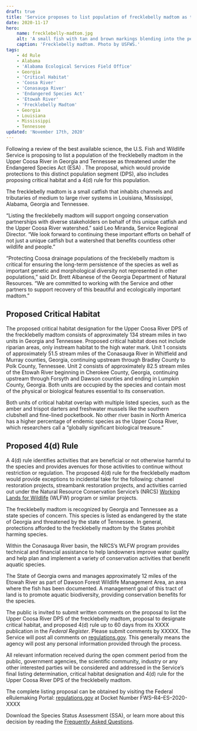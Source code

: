 ```yaml
---
draft: true
title: 'Service proposes to list population of frecklebelly madtom as threatened under Endangered Species Act'
date: 2020-11-17
hero:
    name: frecklebelly-madtom.jpg
    alt: 'A small fish with tan and brown markings blending into the pebble substrate.'
    caption: 'Frecklebelly madtom. Photo by USFWS.'
tags:
    - 4d Rule
    - Alabama
    - 'Alabama Ecological Services Field Office'
    - Georgia
    - 'Critical Habitat'
    - 'Coosa River'
    - 'Conasauga River'
    - 'Endangered Species Act'
    - 'Etowah River'
    - 'Frecklebelly Madtom'
    - Georgia
    - Louisiana 
    - Mississippi 
    - Tennessee
updated: 'November 17th, 2020'
---
```


Following a review of the best available science, the U.S. Fish and Wildlife Service is proposing to list a population of the frecklebelly madtom in the Upper Coosa River in Georgia and Tennessee as threatened under the Endangered Species Act (ESA) . The proposal, which would provide protections to this distinct population segment (DPS), also includes proposing critical habitat and a 4(d) rule for this population.

The frecklebelly madtom is a small catfish that inhabits channels and tributaries of medium to large river systems in Louisiana, Mississippi, Alabama, Georgia and Tennessee. 

“Listing the frecklebelly madtom will support ongoing conservation partnerships with diverse stakeholders on behalf of this unique catfish and the Upper Coosa River watershed.” said Leo Miranda, Service Regional Director. “We look forward to continuing these important efforts on behalf of not just a unique catfish but a watershed that benefits countless other wildlife and people.”

“Protecting Coosa drainage populations of the frecklebelly madtom is critical for ensuring the long-term persistence of the species as well as important genetic and morphological diversity not represented in other populations,” said Dr. Brett Albanese of the Georgia Department of Natural Resources.  “We are committed to working with the Service and other partners to support recovery of this beautiful and ecologically important madtom.”

## Proposed Critical Habitat 

The proposed critical habitat designation for the Upper Coosa River DPS of the frecklebelly madtom consists of approximately 134 stream miles in two units in Georgia and Tennessee.  Proposed critical habitat does not include riparian areas, only instream habitat to the high water mark. Unit 1 consists of approximately 51.5 stream miles of the Conasauga River in Whitfield and Murray counties, Georgia, continuing upstream through Bradley County to Polk County, Tennessee. Unit 2 consists of approximately 82.5 stream miles of the Etowah River beginning in Cherokee County, Georgia, continuing upstream through Forsyth and Dawson counties and ending in Lumpkin County, Georgia. Both units are occupied by the species and contain most of the physical or biological features essential to its conservation. 

Both units of critical habitat overlap with multiple listed species, such as the amber and trispot darters and freshwater mussels like the southern clubshell and fine-lined pocketbook.  No other river basin in North America has a higher percentage of endemic species as the Upper Coosa River, which researchers call a “globally significant biological treasure.”  

## Proposed 4(d) Rule 

A 4(d) rule identifies activities that are beneficial or not otherwise harmful to the species and provides avenues for those activities to continue without restriction or regulation. The proposed 4(d) rule for the frecklebelly madtom would provide exceptions to incidental take for the following: channel restoration projects, streambank restoration projects, and activities carried out under the Natural Resource Conservation Service’s (NRCS) [Working Lands for Wildlife](https://www.nrcs.usda.gov/wps/portal/nrcs/detail/national/programs/initiatives/?cid=stelprdb1046975) (WLFW) program or similar projects.    

The frecklebelly madtom is recognized by Georgia and Tennessee as a state species of concern.  This species is listed as endangered by the state of Georgia and threatened by the state of Tennessee.  In general, protections afforded to the frecklebelly madtom by the States prohibit harming species. 

Within the Conasauga River basin, the NRCS’s WLFW program provides technical and financial assistance to help landowners improve water quality and help plan and implement a variety of conservation activities that benefit aquatic species.   

The State of Georgia owns and manages approximately 12 miles of the Etowah River as part of Dawson Forest Wildlife Management Area, an area where the fish has been documented.  A management goal of this tract of land is to promote aquatic biodiversity, providing conservation benefits for the species.   

The public is invited to submit written comments on the proposal to list the Upper Coosa River DPS of the frecklebelly madtom, proposal to designate critical habitat, and proposed 4(d) rule up to 60 days from its XXXX publication in the *Federal Register*.  Please submit comments by XXXXX.  The Service will post all comments on [regulations.gov](https://www.regulations.gov/). This generally means the agency will post any personal information provided through the process. 

All relevant information received during the open comment period from the public, government agencies, the scientific community, industry or any other interested parties will be considered and addressed in the Service’s final listing determination, critical habitat designation and 4(d) rule for the Upper Coosa River DPS of the frecklebelly madtom. 

The complete listing proposal can be obtained by visiting the Federal eRulemaking Portal: [regulations.gov](https://www.regulations.gov/) at Docket Number FWS–R4–ES–2020-XXXX 

Download the Species Status Assessment (SSA), or learn more about this decision by reading the [Frequently Asked Questions](/faq/frecklebelly-madtom-proposed-listing-4d-rule-and-critical-habitat-frequently-asked-questions).

